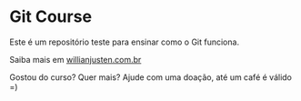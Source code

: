 # Git Course

Este é um repositório teste para ensinar como o Git funciona.

Saiba mais em [willianjusten.com.br](htp://willianjusten.com.br)

Gostou do curso? Quer mais? Ajude com uma doação, até um café é válido =)
